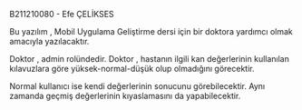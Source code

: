 B211210080 - Efe ÇELİKSES

Bu yazılım , Mobil Uygulama Geliştirme dersi için bir doktora yardımcı olmak amacıyla yazılacaktır.

Doktor , admin rolündedir. Doktor , hastanın ilgili kan değerlerinin kullanılan kılavuzlara göre yüksek-normal-düşük olup olmadığını görecektir.

Normal kullanıcı ise kendi değerlerinin sonucunu görebilecektir. Aynı zamanda geçmiş değerlerinin kıyaslamasını da yapabilecektir.

